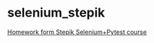 # selenium_stepik
[Homework form Stepik Selenium+Pytest course](https://stepik.org/course/575/info)
